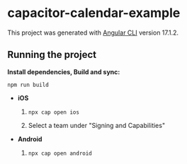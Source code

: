 # capacitor-calendar-example

This project was generated with [Angular CLI](https://github.com/angular/angular-cli) version 17.1.2.

## Running the project

**Install dependencies, Build and sync:**

```
npm run build
```

- **iOS**

  1.  ```
      npx cap open ios
      ```
  2.  Select a team under "Signing and Capabilities"

- **Android**
  1. ```
     npx cap open android
     ```
